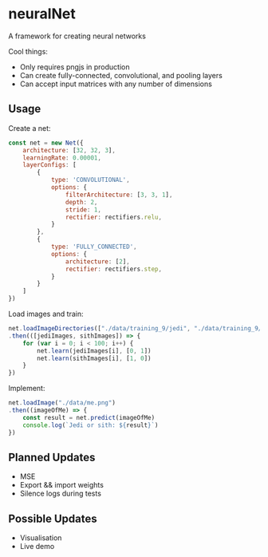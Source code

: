 
# neuralNet

A framework for creating neural networks

Cool things:
- Only requires pngjs in production
- Can create fully-connected, convolutional, and pooling layers
- Can accept input matrices with any number of dimensions

## Usage

Create a net:

```javascript
const net = new Net({
    architecture: [32, 32, 3],
    learningRate: 0.00001,
    layerConfigs: [
        {
            type: 'CONVOLUTIONAL',
            options: {
                filterArchitecture: [3, 3, 1],
                depth: 2,
                stride: 1,
                rectifier: rectifiers.relu,
            }
        },
        {
            type: 'FULLY_CONNECTED',
            options: {
                architecture: [2],
                rectifier: rectifiers.step,
            }
        }
    ]
})
```


Load images and train:

```javascript
net.loadImageDirectories(["./data/training_9/jedi", "./data/training_9/sith"])
.then(([jediImages, sithImages]) => {
    for (var i = 0; i < 100; i++) {
        net.learn(jediImages[i], [0, 1])
        net.learn(sithImages[i], [1, 0])
    }
})
```

Implement:

```javascript
net.loadImage("./data/me.png")
.then((imageOfMe) => {
    const result = net.predict(imageOfMe)
    console.log(`Jedi or sith: ${result}`)
})
```

## Planned Updates
- MSE
- Export && import weights
- Silence logs during tests

## Possible Updates
- Visualisation
- Live demo
